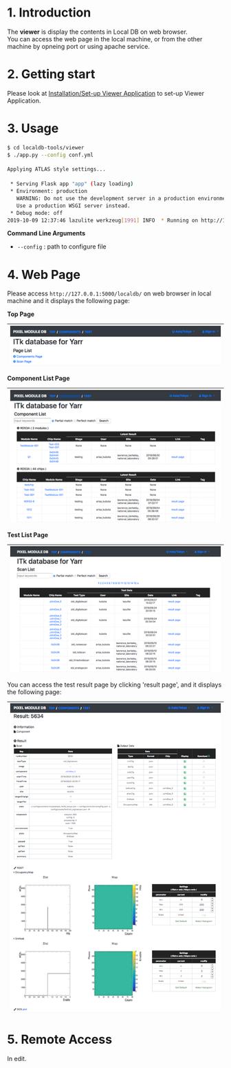 # 1. Introduction

The **viewer** is display the contents in Local DB on web browser. <br>
You can access the web page in the local machine, or from the other machine by opneing port or using apache service.

# 2. Getting start

Please look at [Installation/Set-up Viewer Application](install.md) to set-up Viewer Application.

# 3. Usage

```bash
$ cd localdb-tools/viewer
$ ./app.py --config conf.yml 

Applying ATLAS style settings...

 * Serving Flask app "app" (lazy loading)
 * Environment: production
   WARNING: Do not use the development server in a production environment.
   Use a production WSGI server instead.
 * Debug mode: off
2019-10-09 12:37:46 lazulite werkzeug[1991] INFO  * Running on http://127.0.0.1:5000/ (Press CTRL+C to quit)
```

**Command Line Arguments**

- `--config` : path to configure file

# 4. Web Page

Please access `http://127.0.0.1:5000/localdb/` on web browser in local machine and it displays the following page:

**Top Page**

|![Viewer Top Page](images/viewer_top.png)|
|:-:|

**Component List Page**

|![Viewer Component Top Page](images/viewer_top_component.png)|
|:-:|

**Test List Page**

|![Viewer Test Top Page](images/viewer_top_test.png)|
|:-:|

You can access the test result page by clicking 'result page', and it displays the following page:

|![Viewer Result Page](images/viewer_result.png)|
|:-:|

# 5. Remote Access

In edit.

